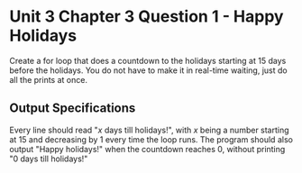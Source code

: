 # Unit 3 Chapter 3 Question 1 - Happy Holidays

Create a for loop that does a countdown to the holidays starting at 15 days before the holidays. You do not have to make it in real-time waiting, just do all the prints at once.

## Output Specifications
Every line should read "$x$ days till holidays!", with $x$ being a number starting at 15 and decreasing by 1 every time the loop runs.
The program should also output "Happy holidays!" when the countdown reaches 0, without printing "0 days till holidays!"